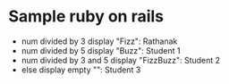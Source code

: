 # Sample ruby on rails

- num divided by 3  display "Fizz": Rathanak
- num divided by 5  display "Buzz": Student 1
- num divided by 3 and 5  display "FizzBuzz": Student 2
- else display empty "": Student 3

<!-- fizz_buzz(num) -->
